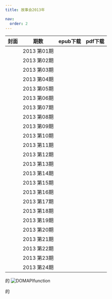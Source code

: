 ```yaml
---
title: 故事会2013年

nav:
  order: 2
---
```

|                        封面                        |     期数     | epub下载 | pdf下载 |
| :-------------------------------------------------: | :----------: | -------- | ------- |
| | 2013 第01期 |          |         |
|                                                    | 2013 第02期 |          |         |
|                                                    | 2013 第03期 |          |         |
|                                                    | 2013 第04期 |          |         |
|                                                    | 2013 第05期 |          |         |
|                                                    | 2013 第06期 |          |         |
|                                                    | 2013 第07期 |          |         |
|                                                    | 2013 第08期 |          |         |
|                                                    | 2013 第09期 |          |         |
|                                                    | 2013 第10期 |          |         |
|                                                    | 2013 第11期 |          |         |
|                                                    | 2013 第12期 |          |         |
|                                                    | 2013 第13期 |          |         |
|                                                    | 2013 第14期 |          |         |
|                                                    | 2013 第15期 |          |         |
|                                                    | 2013 第16期 |          |         |
|                                                    | 2013 第17期 |          |         |
|                                                    | 2013 第18期 |          |         |
|                                                    | 2013 第19期 |          |         |
|                                                    | 2013 第20期 |          |         |
|                                                    | 2013 第21期 |          |         |
|                                                    | 2013 第22期 |          |         |
|                                                    | 2013 第23期 |          |         |
|                                                    | 2013 第24期 |          |         |




的
![DOMAPIfunction](../../../public/images/DOMAPIfunction-1599047653940-16411082540996.png)

的